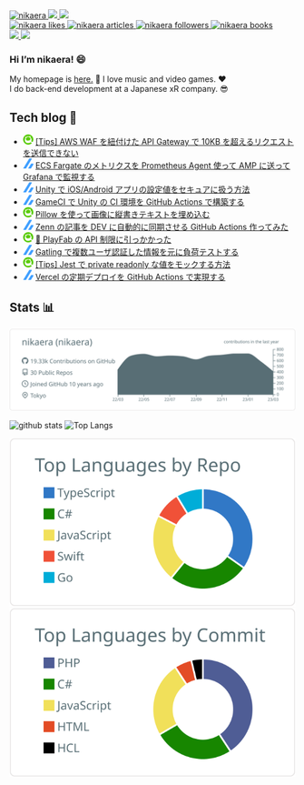 <a href="https://github.com/nikaera/">
  <img src="https://komarev.com/ghpvc/?username=nikaera" alt="nikaera" />
</a>
<a href="http://twitter.com/n1kaera">
  <img height="20" src="https://img.shields.io/twitter/follow/n1kaera?label=Twitter&logo=twitter&style=flat" />
</a>
<a href="https://github.com/nikaera">
  <img height="20" src="https://img.shields.io/github/followers/nikaera?label=follow&logo=github&style=flat" />
</a>
<br/>
<a href="https://zenn.dev/nikaera">
  <img src="https://zenn.badge.nikaera.com/s/nikaera/likes?style=plastic&ver=1" alt="nikaera likes" />
</a>
<a href="https://zenn.dev/nikaera/articles">
  <img src="https://zenn.badge.nikaera.com/s/nikaera/articles?style=plastic&ver=1" alt="nikaera articles" />
</a>
<a href="https://zenn.dev/nikaera/followers">
  <img src="https://zenn.badge.nikaera.com/s/nikaera/followers?style=plastic&ver=1" alt="nikaera followers" />
</a>
<a href="https://zenn.dev/nikaera/books">
  <img src="https://zenn.badge.nikaera.com/s/nikaera/books?style=plastic&ver=1" alt="nikaera books" />
</a>
<br/>
<a href="http://qiita.com/nikaera">
  <img height="20" src="https://qiita-badge.apiapi.app/s/nikaera/posts.svg" />
</a>
<a href="http://qiita.com/nikaera">
  <img height="20" src="https://qiita-badge.apiapi.app/s/nikaera/contributions.svg" />
</a>

### Hi I’m nikaera! 😄

My homepage is [here.](https://nikaera.com) :memo: I love music and video games. :heart:  
I do back-end development at a Japanese xR company. :sunglasses:

## Tech blog :hammer:

<!--[START github.com/ikawaha/feedsnippet]--><!--[2023-03-18T07:02:12Z]-->
* ![](./icon/qiita.png) [[Tips] AWS WAF を紐付けた API Gateway で 10KB を超えるリクエストを送信できない](https://qiita.com/nikaera/items/9c8f347622ab9e797ac7)
* ![](./icon/zenn.png) [ECS Fargate のメトリクスを Prometheus Agent 使って AMP に送って Grafana で監視する](https://zenn.dev/nikaera/articles/aws-ecs-fargate-amp-grafana)
* ![](./icon/zenn.png) [Unity で iOS/Android アプリの設定値をセキュアに扱う方法](https://zenn.dev/nikaera/articles/unity-ios-android-secret-manager)
* ![](./icon/zenn.png) [GameCI で Unity の CI 環境を GitHub Actions で構築する](https://zenn.dev/nikaera/articles/unity-gameci-github-actions)
* ![](./icon/qiita.png) [Pillow を使って画像に縦書きテキストを埋め込む](https://qiita.com/nikaera/items/164ba0e19bd80e4778aa)
* ![](./icon/zenn.png) [Zenn の記事を DEV に自動的に同期させる GitHub Actions 作ってみた](https://zenn.dev/nikaera/articles/sync-zenn-with-dev-action)
* ![](./icon/qiita.png) [📔 PlayFab の API 制限に引っかかった](https://qiita.com/nikaera/items/a7d65e9fcae20a42123a)
* ![](./icon/zenn.png) [Gatling で複数ユーザ認証した情報を元に負荷テストする](https://zenn.dev/nikaera/articles/gatling-multiuser)
* ![](./icon/qiita.png) [[Tips] Jest で private readonly な値をモックする方法](https://qiita.com/nikaera/items/ad65a05e8f7c4950f30e)
* ![](./icon/zenn.png) [Vercel の定期デプロイを GitHub Actions で実現する](https://zenn.dev/nikaera/articles/vercel-github-actions)
<!--[END github.com/ikawaha/feedsnippet]-->

## Stats :bar_chart:

[![](https://raw.githubusercontent.com/nikaera/nikaera/main/profile-summary-card-output/default/0-profile-details.svg)](https://github.com/vn7n24fzkq/github-profile-summary-cards)

<p align="left">
  <img alt="github stats" height="150px" src="https://github-readme-stats.vercel.app/api?username=nikaera&count_private=true&show_icons=true&show_icons=true&theme=graywhite" />
  <img alt="Top Langs" height="140px" src="https://github-readme-stats.vercel.app/api/top-langs/?username=nikaera&layout=compact&count_private=true&show_icons=true&show_icons=true&theme=graywhite" />
</p>

[![](https://raw.githubusercontent.com/nikaera/nikaera/main/profile-summary-card-output/default/1-repos-per-language.svg)](https://github.com/vn7n24fzkq/github-profile-summary-cards)
[![](https://raw.githubusercontent.com/nikaera/nikaera/main/profile-summary-card-output/default/2-most-commit-language.svg)](https://github.com/vn7n24fzkq/github-profile-summary-cards)

<!--
**nikaera/nikaera** is a ✨ _special_ ✨ repository because its `README.md` (this file) appears on your GitHub profile.

Here are some ideas to get you started:

- 🔭 I’m currently working on ...
- 🌱 I’m currently learning ...
- 👯 I’m looking to collaborate on ...
- 🤔 I’m looking for help with ...
- 💬 Ask me about ...
- 📫 How to reach me: ...
- 😄 Pronouns: ...
- ⚡ Fun fact: ...
-->
